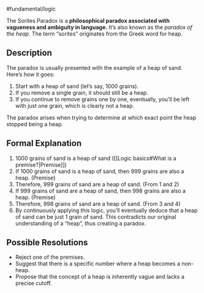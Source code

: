 #fundamental/logic

The Sorites Paradox is a **philosophical paradox associated with vagueness and ambiguity in language.** It’s also known as the *paradox of the heap*. The term “sorites” originates from the Greek word for heap.

## Description

The paradox is usually presented with the example of a heap of sand. Here’s how it goes:
1. Start with a heap of sand (let’s say, 1000 grains).
2. If you remove a single grain, it should still be a heap.
3. If you continue to remove grains one by one, eventually, you’ll be left with just one grain, which is clearly not a heap.

The paradox arises when trying to determine at which exact point the heap stopped being a heap.

## Formal Explanation

1. 1000 grains of sand is a heap of sand ([[Logic basics#What is a premise?|Premise]])
2. If 1000 grains of sand is a heap of sand, then 999 grains are also a heap. (Premise)
3. Therefore, 999 grains of sand are a heap of sand. (From 1 and 2)
4. If 999 grains of sand are a heap of sand, then 998 grains are also a heap. (Premise)
5. Therefore, 998 grains of sand are a heap of sand. (From 3 and 4)
6. By continuously applying this logic, you’ll eventually deduce that a heap of sand can be just 1 grain of sand. This contradicts our original understanding of a “heap”, thus creating a paradox.

## Possible Resolutions

- Reject one of the premises.
- Suggest that there is a specific number where a heap becomes a non-heap.
- Propose that the concept of a heap is inherently vague and lacks a precise cutoff.
